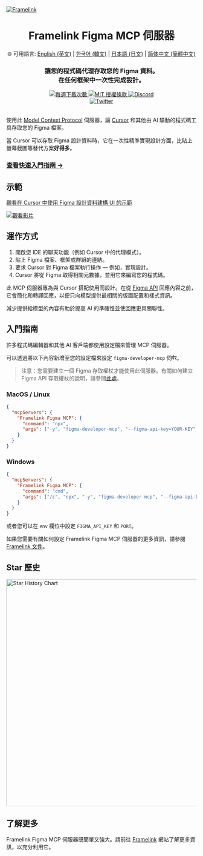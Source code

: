 <a href="https://www.framelink.ai/?utm_source=github&utm_medium=referral&utm_campaign=readme" target="_blank" rel="noopener">
  <picture>
    <source media="(prefers-color-scheme: dark)" srcset="https://www.framelink.ai/github/HeaderDark.png" />
    <img alt="Framelink" src="https://www.framelink.ai/github/HeaderLight.png" />
  </picture>
</a>

<div align="center">
  <h1>Framelink Figma MCP 伺服器</h1>
  <p>
    🌐 可用語言:
    <a href="README.md">English (英文)</a> |
    <a href="README.ko.md">한국어 (韓文)</a> |
    <a href="README.ja.md">日本語 (日文)</a> |
    <a href="README.zh-cn.md">简体中文 (簡體中文)</a>
  </p>
  <h3>讓您的程式碼代理存取您的 Figma 資料。<br/>在任何框架中一次性完成設計。</h3>
  <a href="https://npmcharts.com/compare/figma-developer-mcp?interval=30">
    <img alt="每週下載次數" src="https://img.shields.io/npm/dm/figma-developer-mcp.svg">
  </a>
  <a href="https://github.com/GLips/Figma-Context-MCP/blob/main/LICENSE">
    <img alt="MIT 授權條款" src="https://img.shields.io/github/license/GLips/Figma-Context-MCP" />
  </a>
  <a href="https://framelink.ai/discord">
    <img alt="Discord" src="https://img.shields.io/discord/1352337336913887343?color=7389D8&label&logo=discord&logoColor=ffffff" />
  </a>
  <br />
  <a href="https://twitter.com/glipsman">
    <img alt="Twitter" src="https://img.shields.io/twitter/url?url=https%3A%2F%2Fx.com%2Fglipsman&label=%40glipsman" />
  </a>
</div>

<br/>

使用此 [Model Context Protocol](https://modelcontextprotocol.io/introduction) 伺服器，讓 [Cursor](https://cursor.sh/) 和其他由 AI 驅動的程式碼工具存取您的 Figma 檔案。

當 Cursor 可以存取 Figma 設計資料時，它在一次性精準實現設計方面，比貼上螢幕截圖等替代方案**好得多**。

<h3><a href="https://www.framelink.ai/docs/quickstart?utm_source=github&utm_medium=referral&utm_campaign=readme">查看快速入門指南 →</a></h3>

## 示範

[觀看在 Cursor 中使用 Figma 設計資料建構 UI 的示範](https://youtu.be/6G9yb-LrEqg)

[ ![觀看影片](https://img.youtube.com/vi/6G9yb-LrEqg/maxresdefault.jpg) ](https://youtu.be/6G9yb-LrEqg)

## 運作方式

1. 開啟您 IDE 的聊天功能（例如 Cursor 中的代理模式）。
2. 貼上 Figma 檔案、框架或群組的連結。
3. 要求 Cursor 對 Figma 檔案執行操作 — 例如，實現設計。
4. Cursor 將從 Figma 取得相關元數據，並用它來編寫您的程式碼。

此 MCP 伺服器專為與 Cursor 搭配使用而設計。在從 [Figma API](https://www.figma.com/developers/api) 回應內容之前，它會簡化和轉譯回應，以便只向模型提供最相關的版面配置和樣式資訊。

減少提供給模型的內容有助於提高 AI 的準確性並使回應更具關聯性。

## 入門指南

許多程式碼編輯器和其他 AI 客戶端都使用設定檔來管理 MCP 伺服器。

可以透過將以下內容新增至您的設定檔來設定 `figma-developer-mcp` 伺र्वर。

> 注意：您需要建立一個 Figma 存取權杖才能使用此伺服器。有關如何建立 Figma API 存取權杖的說明，請參閱[此處](https://help.figma.com/hc/en-us/articles/8085703771159-Manage-personal-access-tokens)。

### MacOS / Linux

```json
{
  "mcpServers": {
    "Framelink Figma MCP": {
      "command": "npx",
      "args": ["-y", "figma-developer-mcp", "--figma-api-key=YOUR-KEY", "--stdio"]
    }
  }
}
```

### Windows

```json
{
  "mcpServers": {
    "Framelink Figma MCP": {
      "command": "cmd",
      "args": ["/c", "npx", "-y", "figma-developer-mcp", "--figma-api-key=YOUR-KEY", "--stdio"]
    }
  }
}
```

或者您可以在 `env` 欄位中設定 `FIGMA_API_KEY` 和 `PORT`。

如果您需要有關如何設定 Framelink Figma MCP 伺服器的更多資訊，請參閱 [Framelink 文件](https://www.framelink.ai/docs/quickstart?utm_source=github&utm_medium=referral&utm_campaign=readme)。

## Star 歷史

<a href="https://star-history.com/#GLips/Figma-Context-MCP"><img src="https://api.star-history.com/svg?repos=GLips/Figma-Context-MCP&type=Date" alt="Star History Chart" width="600" /></a>

## 了解更多

Framelink Figma MCP 伺服器既簡單又強大。請前往 [Framelink](https://framelink.ai?utm_source=github&utm_medium=referral&utm_campaign=readme) 網站了解更多資訊，以充分利用它。
